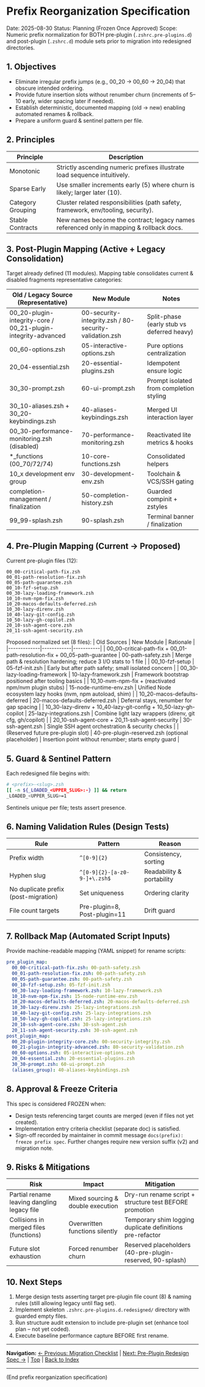# Prefix Reorganization Specification
Date: 2025-08-30
Status: Planning (Frozen Once Approved)
Scope: Numeric prefix normalization for BOTH pre-plugin (`.zshrc.pre-plugins.d`) and post-plugin (`.zshrc.d`) module sets prior to migration into redesigned directories.

## 1. Objectives
- Eliminate irregular prefix jumps (e.g., 00_20 → 00_60 → 20_04) that obscure intended ordering.
- Provide future insertion slots without renumber churn (increments of 5–10 early, wider spacing later if needed).
- Establish deterministic, documented mapping (old → new) enabling automated renames & rollback.
- Prepare a uniform guard & sentinel pattern per file.

## 2. Principles
| Principle | Description |
|-----------|-------------|
| Monotonic | Strictly ascending numeric prefixes illustrate load sequence intuitively. |
| Sparse Early | Use smaller increments early (5) where churn is likely; larger later (10). |
| Category Grouping | Cluster related responsibilities (path safety, framework, env/tooling, security). |
| Stable Contracts | New names become the contract; legacy names referenced only in mapping & rollback docs. |

## 3. Post-Plugin Mapping (Active + Legacy Consolidation)
Target already defined (11 modules). Mapping table consolidates current & disabled fragments representative categories:

| Old / Legacy Source (Representative) | New Module | Notes |
|-------------------------------------|------------|-------|
| 00_20-plugin-integrity-core / 00_21-plugin-integrity-advanced | 00-security-integrity.zsh / 80-security-validation.zsh | Split-phase (early stub vs deferred heavy) |
| 00_60-options.zsh | 05-interactive-options.zsh | Pure options centralization |
| 20_04-essential.zsh | 20-essential-plugins.zsh | Idempotent ensure logic |
| 30_30-prompt.zsh | 60-ui-prompt.zsh | Prompt isolated from completion styling |
| 30_10-aliases.zsh + 30_20-keybindings.zsh | 40-aliases-keybindings.zsh | Merged UI interaction layer |
| 00_30-performance-monitoring.zsh (disabled) | 70-performance-monitoring.zsh | Reactivated lite metrics & hooks |
| *_functions (00_70/72/74) | 10-core-functions.zsh | Consolidated helpers |
| 10_x development env group | 30-development-env.zsh | Toolchain & VCS/SSH gating |
| completion-management / finalization | 50-completion-history.zsh | Guarded compinit + zstyles |
| 99_99-splash.zsh | 90-splash.zsh | Terminal banner / finalization |

## 4. Pre-Plugin Mapping (Current → Proposed)
Current pre-plugin files (12):
```
00_00-critical-path-fix.zsh
00_01-path-resolution-fix.zsh
00_05-path-guarantee.zsh
00_10-fzf-setup.zsh
00_30-lazy-loading-framework.zsh
10_10-nvm-npm-fix.zsh
10_20-macos-defaults-deferred.zsh
10_30-lazy-direnv.zsh
10_40-lazy-git-config.zsh
10_50-lazy-gh-copilot.zsh
20_10-ssh-agent-core.zsh
20_11-ssh-agent-security.zsh
```
Proposed normalized set (8 files):
| Old Sources | New Module | Rationale |
|-------------|------------|-----------|
| 00_00-critical-path-fix + 00_01-path-resolution-fix + 00_05-path-guarantee | 00-path-safety.zsh | Merge path & resolution hardening; reduce 3 I/O stats to 1 file |
| 00_10-fzf-setup | 05-fzf-init.zsh | Early but after path safety; small isolated concern |
| 00_30-lazy-loading-framework | 10-lazy-framework.zsh | Framework bootstrap positioned after tooling basics |
| 10_10-nvm-npm-fix + (reactivated npm/nvm plugin stubs) | 15-node-runtime-env.zsh | Unified Node ecosystem lazy hooks (nvm, npm autoload, shim) |
| 10_20-macos-defaults-deferred | 20-macos-defaults-deferred.zsh | Deferral stays, renumber for gap spacing |
| 10_30-lazy-direnv + 10_40-lazy-git-config + 10_50-lazy-gh-copilot | 25-lazy-integrations.zsh | Combine light lazy wrappers (direnv, git cfg, gh/copilot) |
| 20_10-ssh-agent-core + 20_11-ssh-agent-security | 30-ssh-agent.zsh | Single SSH agent orchestration & security checks |
| (Reserved future pre-plugin slot) | 40-pre-plugin-reserved.zsh (optional placeholder) | Insertion point without renumber; starts empty guard |

## 5. Guard & Sentinel Pattern
Each redesigned file begins with:
```zsh
# <prefix>-<slug>.zsh
[[ -n ${_LOADED_<UPPER_SLUG>:-} ]] && return
_LOADED_<UPPER_SLUG>=1
```
Sentinels unique per file; tests assert presence.

## 6. Naming Validation Rules (Design Tests)
| Rule | Pattern | Reason |
|------|---------|--------|
| Prefix width | `^[0-9]{2}` | Consistency, sorting |
| Hyphen slug | `^[0-9]{2}-[a-z0-9-]+\.zsh$` | Readability & portability |
| No duplicate prefix (post-migration) | Set uniqueness | Ordering clarity |
| File count targets | Pre-plugin=8, Post-plugin=11 | Drift guard |

## 7. Rollback Map (Automated Script Inputs)
Provide machine-readable mapping (YAML snippet) for rename scripts:
```yaml
pre_plugin_map:
  00_00-critical-path-fix.zsh: 00-path-safety.zsh
  00_01-path-resolution-fix.zsh: 00-path-safety.zsh
  00_05-path-guarantee.zsh: 00-path-safety.zsh
  00_10-fzf-setup.zsh: 05-fzf-init.zsh
  00_30-lazy-loading-framework.zsh: 10-lazy-framework.zsh
  10_10-nvm-npm-fix.zsh: 15-node-runtime-env.zsh
  10_20-macos-defaults-deferred.zsh: 20-macos-defaults-deferred.zsh
  10_30-lazy-direnv.zsh: 25-lazy-integrations.zsh
  10_40-lazy-git-config.zsh: 25-lazy-integrations.zsh
  10_50-lazy-gh-copilot.zsh: 25-lazy-integrations.zsh
  20_10-ssh-agent-core.zsh: 30-ssh-agent.zsh
  20_11-ssh-agent-security.zsh: 30-ssh-agent.zsh
post_plugin_map:
  00_20-plugin-integrity-core.zsh: 00-security-integrity.zsh
  00_21-plugin-integrity-advanced.zsh: 80-security-validation.zsh
  00_60-options.zsh: 05-interactive-options.zsh
  20_04-essential.zsh: 20-essential-plugins.zsh
  30_30-prompt.zsh: 60-ui-prompt.zsh
  (aliases_group): 40-aliases-keybindings.zsh
```

## 8. Approval & Freeze Criteria
This spec is considered FROZEN when:
- Design tests referencing target counts are merged (even if files not yet created).
- Implementation entry criteria checklist (separate doc) is satisfied.
- Sign-off recorded by maintainer in commit message `docs(prefix): freeze prefix spec`.
Further changes require new version suffix (v2) and migration note.

## 9. Risks & Mitigations
| Risk | Impact | Mitigation |
|------|--------|-----------|
| Partial rename leaving dangling legacy file | Mixed sourcing & double execution | Dry-run rename script + structure test BEFORE promotion |
| Collisions in merged files (functions) | Overwritten functions silently | Temporary shim logging duplicate definitions pre-refactor |
| Future slot exhaustion | Forced renumber churn | Reserved placeholders (40-pre-plugin-reserved, 90-splash) |

## 10. Next Steps
1. Merge design tests asserting target pre-plugin file count (8) & naming rules (still allowing legacy until flag set).
2. Implement skeleton `.zshrc.pre-plugins.d.redesigned/` directory with guarded empty files.
3. Run structure audit extension to include pre-plugin set (enhance tool plan – not yet coded).
4. Execute baseline performance capture BEFORE first rename.

---
**Navigation:** [← Previous: Migration Checklist](migration-checklist.md) | [Next: Pre-Plugin Redesign Spec →](pre-plugin-redesign-spec.md) | [Top](#) | [Back to Index](../README.md)

---
(End prefix reorganization specification)
